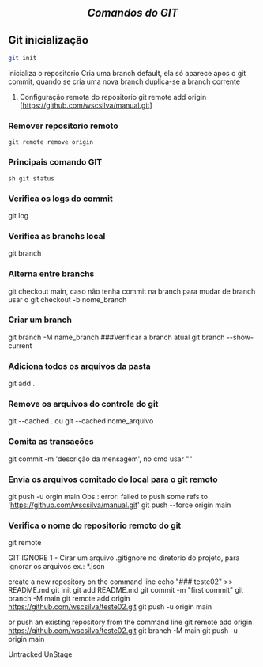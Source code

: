 ## *__<p align = "center">Comandos do GIT</p>__*
## **Git inicialização**
```sh
git init
``` 
inicializa o repositorio 
Cria uma branch default, ela só aparece apos o git commit, quando se cria uma nova branch duplica-se a branch corrente
1. Configuração remota do repositorio
git remote add origin [https://github.com/wscsilva/manual.git]
### Remover repositorio remoto
`git remote remove origin`
### Principais comando GIT
```sh git status```
### Verifica os logs do commit
git log
### Verifica as branchs local
git branch
### Alterna entre branchs
git checkout main, caso não tenha commit na branch para mudar de branch usar o git checkout -b nome_branch
### Criar um branch
git branch -M name_branch
###Verificar a branch atual
git branch --show-current
### Adiciona todos os arquivos da pasta 
git add .
### Remove os arquivos do controle do git
git --cached . ou git --cached nome_arquivo
###  Comita as transações
git commit -m 'descrição da mensagem', no cmd usar ""
### Envia os arquivos comitado do local para o git remoto
git push -u orgin main
Obs.: error: failed to push some refs to 'https://github.com/wscsilva/manual.git'
git push --force origin main
### Verifica o nome do repositorio remoto do git
git remote

GIT IGNORE
1 - Cirar um arquivo .gitignore no diretorio do projeto, para ignorar os arquivos ex.: *.json

create a new repository on the command line
echo "### teste02" >> README.md
git init
git add README.md
git commit -m "first commit"
git branch -M main
git remote add origin https://github.com/wscsilva/teste02.git
git push -u origin main

or push an existing repository from the command line
git remote add origin https://github.com/wscsilva/teste02.git
git branch -M main
git push -u origin main

Untracked
UnStage